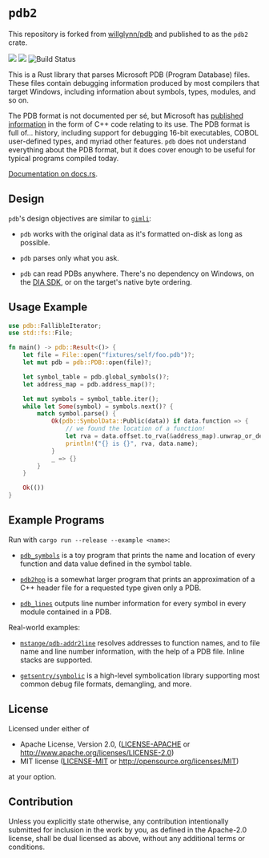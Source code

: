 `pdb2`
===

This repository is forked from [willglynn/pdb](https://github.com/willglynn/pdb) and published to
as the `pdb2` crate.

[![](https://img.shields.io/crates/v/pdb2.svg)](https://crates.io/crates/pdb2) [![](https://docs.rs/pdb2/badge.svg)](https://docs.rs/pdb2/) ![Build Status](https://github.com/afranchuk/pdb2/actions/workflows/ci.yml/badge.svg)

This is a Rust library that parses Microsoft PDB (Program Database) files.
These files contain debugging information produced by most compilers that
target Windows, including information about symbols, types, modules, and so on.

The PDB format is not documented per sé, but Microsoft has [published
information](https://github.com/Microsoft/microsoft-pdb) in the form of C++
code relating to its use. The PDB format is full of... history, including
support for debugging 16-bit executables, COBOL user-defined types, and myriad
other features. `pdb` does not understand everything about the PDB format,
but it does cover enough to be useful for typical programs compiled today.

[Documentation on docs.rs](https://docs.rs/pdb2/).

Design
---

`pdb`'s design objectives are similar to
[`gimli`](https://github.com/gimli-rs/gimli):

* `pdb` works with the original data as it's formatted on-disk as long as
  possible.

* `pdb` parses only what you ask.

* `pdb` can read PDBs anywhere. There's no dependency on Windows, on the
  [DIA SDK](https://msdn.microsoft.com/en-us/library/x93ctkx8.aspx), or on
  the target's native byte ordering.

Usage Example
---

```rust
use pdb::FallibleIterator;
use std::fs::File;

fn main() -> pdb::Result<()> {
    let file = File::open("fixtures/self/foo.pdb")?;
    let mut pdb = pdb::PDB::open(file)?;

    let symbol_table = pdb.global_symbols()?;
    let address_map = pdb.address_map()?;

    let mut symbols = symbol_table.iter();
    while let Some(symbol) = symbols.next()? {
        match symbol.parse() {
            Ok(pdb::SymbolData::Public(data)) if data.function => {
                // we found the location of a function!
                let rva = data.offset.to_rva(&address_map).unwrap_or_default
                println!("{} is {}", rva, data.name);
            }
            _ => {}
        }
    }

    Ok(())
}
```

Example Programs
---

Run with `cargo run --release --example <name>`:

* [`pdb_symbols`](examples/pdb_symbols.rs) is a toy program that prints the name and location of every function and
  data value defined in the symbol table.

* [`pdb2hpp`](examples/pdb2hpp.rs) is a somewhat larger program that prints an approximation of a C++ header file for
  a requested type given only a PDB.

* [`pdb_lines`](examples/pdb_lines.rs) outputs line number information for every symbol in every module contained in
  a PDB.

Real-world examples:

* [`mstange/pdb-addr2line`](https://github.com/mstange/pdb-addr2line) resolves addresses to function names, and to file name and line number information, with the help of a PDB file. Inline stacks are supported.

* [`getsentry/symbolic`](https://github.com/getsentry/symbolic) is a high-level symbolication library supporting most common debug file formats, demangling, and more.

License
---

Licensed under either of

 * Apache License, Version 2.0, ([LICENSE-APACHE](LICENSE-APACHE) or http://www.apache.org/licenses/LICENSE-2.0)
 * MIT license ([LICENSE-MIT](LICENSE-MIT) or http://opensource.org/licenses/MIT)

at your option.

Contribution
---

Unless you explicitly state otherwise, any contribution intentionally submitted
for inclusion in the work by you, as defined in the Apache-2.0 license, shall be dual licensed as above, without any
additional terms or conditions.
